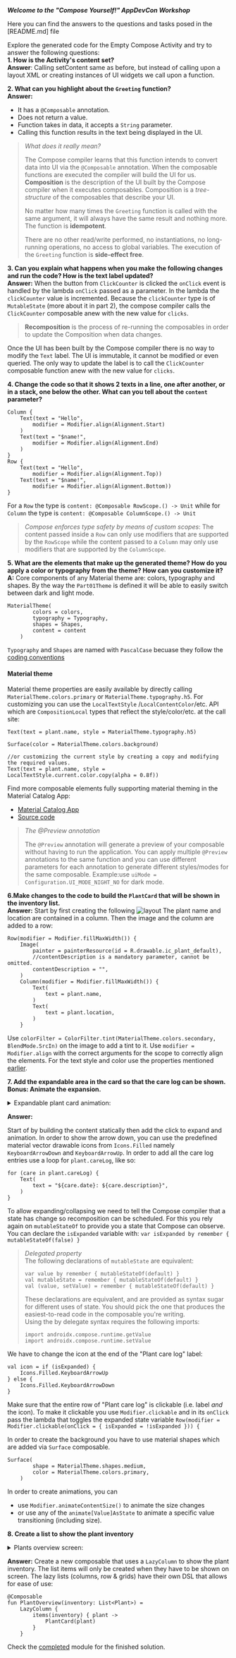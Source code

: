 ***Welcome to the "Compose Yourself!" AppDevCon Workshop***

Here you can find the answers to the questions and tasks posed in the [README.md] file

Explore the generated code for the Empty Compose Activity and try to answer the following
questions:<br />
**1. How is the Activity's content set?**<br />
**Answer**: Calling setContent same as before, but instead of calling upon a layout XML or creating
instances of UI widgets we call upon a function.

**2. What can you highlight about the `Greeting` function?**<br />
**Answer:**

- It has a `@Composable` annotation.
- Does not return a value.
- Function takes in data, it accepts a `String` parameter.
- Calling this function results in the text being displayed in the UI.

> *What does it really mean?*
>
> The Compose compiler learns that this function intends to convert data into UI via the `@Composable`
> annotation. When the composable functions are executed the compiler will build the UI for us.<br />
> **Composition** is the description of the UI built by the Compose compiler when it executes composables.
> Composition is a _tree-structure_ of the composables that describe your UI.
>
> No matter how many times the `Greeting` function is called with the same argument, it will always have the same result
> and nothing more. The function is **idempotent**.
>
> There are no other read/write performed, no instantiations, no long-running operations, no access to global variables.
> The execution of the `Greeting` function is **side-effect free**.


**3. Can you explain what happens when you make the following changes and run the code? How is the
text label updated?** <br />
**Answer:**
When the button from `ClickCounter` is clicked the `onClick` event is handled by the
lambda `onClick` passed as a parameter. In the lambda the `clickCounter` value is incremented.
Because the `clickCounter` type is of `MutableState` (more about it in part 2), the compose compiler
calls the `ClickCounter` composable anew with the new value for `clicks`.

> **Recomposition** is the process of re-running the composables in order to update the Composition when data changes.

Once the UI has been built by the Compose compiler there is no way to modify the `Text` label. The
UI is immutable, it cannot be modified or even queried. The only way to update the label is to call
the `ClickCounter` composable function anew with the new value for `clicks`.

**4. Change the code so that it shows 2 texts in a line, one after another, or in a stack, one below
the other. What can you tell about the `content` parameter?** <br />

```
Column {
    Text(text = "Hello",
        modifier = Modifier.align(Alignment.Start)
    )
    Text(text = "$name!",
        modifier = Modifier.align(Alignment.End)
    )
}
Row {
    Text(text = "Hello",
        modifier = Modifier.align(Alignment.Top))
    Text(text = "$name!",
        modifier = Modifier.align(Alignment.Bottom))
}
```

For a `Row` the type is `content: @Composable RowScope.() -> Unit` while for `Column` the type
is `content: @Composable ColumnScope.() -> Unit`

> *Compose enforces type safety by means of custom scopes*: The content passed inside a `Row`
> can only use modifiers that are supported by the `RowScope` while the content passed to a `Column`
> may only use modifiers that are supported by the `ColumnScope`.

**5. What are the elements that make up the generated theme? How do you apply a color or typography
from the theme? How can you customize it?** <br />
**A:** Core components of any Material theme are: colors, typography and shapes. By the way
the `Part01Theme` is defined it will be able to easily switch between dark and light mode.

```
MaterialTheme(
        colors = colors,
        typography = Typography,
        shapes = Shapes,
        content = content
    )
```

`Typography` and `Shapes` are named with `PascalCase` becuase they follow
the [coding conventions](https://github.com/androidx/androidx/blob/androidx-main/compose/docs/compose-api-guidelines.md#singletons-constants-sealed-class-and-enum-class-values)

#### Material theme

Material theme properties are easily available by directly calling `MaterialTheme.colors.primary`
or `MaterialTheme.typography.h5`. For customizing you can use the `LocalTextStyle`
/`LocalContentColor`/etc. API which are `CompositionLocal`
types that reflect the style/color/etc. at the call site:

```
Text(text = plant.name, style = MaterialTheme.typography.h5)

Surface(color = MaterialTheme.colors.background)
 
//or customizing the current style by creating a copy and modifying the required values.
Text(text = plant.name, style = LocalTextStyle.current.color.copy(alpha = 0.8f))
```

Find more composable elements fully supporting material theming in the Material Catalog App:

* [Material Catalog App](https://play.google.com/store/apps/details?id=androidx.compose.material.catalog "Material Catalog App")<br />
* [Source code](https://cs.android.com/androidx/platform/frameworks/support/+/androidx-main:compose/integration-tests/material-catalog/ "Material Catalog")<br />

> _The @Preview annotation_
>
> The `@Preview` annotation will generate a preview of your composable without having to run the
> application. You can apply multiple `@Preview` annotations to the same function and you can use
> different parameters for each annotation to generate different styles/modes for the same composable.
> Example:use `uiMode = Configuration.UI_MODE_NIGHT_NO` for dark mode.

**6.Make changes to the code to build the `PlantCard` that will be shown in the inventory
list.** <br />
**Answer:**
Start by first creating the following ![layout](media/plantcard_01.png)
The plant name and location are contained in a column. Then the image and the column are added to a
row:

```
Row(modifier = Modifier.fillMaxWidth()) {
    Image(
        painter = painterResource(id = R.drawable.ic_plant_default),
        //contentDescription is a mandatory parameter, cannot be omitted.
        contentDescription = "",
    )
    Column(modifier = Modifier.fillMaxWidth()) {
        Text(
            text = plant.name,
        )
        Text(
            text = plant.location,
        )
    }

```

Use `colorFilter = ColorFilter.tint(MaterialTheme.colors.secondary, BlendMode.SrcIn)` on the image
to add a tint to it. Use `modifier = Modifier.align` with the correct arguments for the scope to
correctly align the elements. For the text style and color use the properties
mentioned [earlier](#material-theme).

**7. Add the expandable area in the card so that the care log can be shown. Bonus: Animate the
expansion.** <br />
<details>
  <summary>Expandable plant card animation:</summary>

![layout](media/plantcard_02.gif)<br />
</details>

**Answer:**

Start of by building the content statically then add the click to expand and animation. In order to
show the arrow down, you can use the predefined material vector drawable icons from `Icons.Filled`
namely `KeyboardArrowDown` and `KeyboardArrowUp`. In order to add all the care log entries use a
loop for `plant.careLog`, like so:

```
for (care in plant.careLog) {
    Text(
        text = "${care.date}: ${care.description}",
    )
}
```

To allow expanding/collapsing we need to tell the Compose compiler that a state has change so
recomposition can be scheduled. For this you rely again on `mutableStateOf` to provide you a state
that Compose can observe. You can declare the `isExpanded` variable with:
`var isExpanded by remember { mutableStateOf(false) }`

> _Delegated property_<br />
> The following declarations of `mutableState` are equivalent:
>
>     var value by remember { mutableStateOf(default) }
>     val mutableState = remember { mutableStateOf(default) }
>     val (value, setValue) = remember { mutableStateOf(default) }
>
> These declarations are equivalent, and are provided as syntax sugar for different uses of state. You should pick the
> one that produces the easiest-to-read code in the composable you're writing. <br />
> Using the by delegate syntax requires the following imports:
>
>     import androidx.compose.runtime.getValue 
>     import androidx.compose.runtime.setValue

We have to change the icon at the end of the "Plant care log" label:

```
val icon = if (isExpanded) {
    Icons.Filled.KeyboardArrowUp
} else {
    Icons.Filled.KeyboardArrowDown
}
```

Make sure that the entire row of "Plant care log" is clickable (i.e. label *and* the icon). To make
it clickable you use `Modifier.clickable` and in its `onClick` pass the lambda that toggles the
expanded state variable
`Row(modifier = Modifier.clickable(onClick = { isExpanded = !isExpanded })) {`

In order to create the background you have to use material shapes which are added via `Surface`
composable.

```
Surface(
        shape = MaterialTheme.shapes.medium,
        color = MaterialTheme.colors.primary,
    )
```

In order to create animations, you can

* use `Modifier.animateContentSize()` to animate the size changes
* or use any of the `animate[Value]AsState` to animate a specific value transitioning (including
  size).

**8. Create a list to show the plant inventory** <br />
<details>
  <summary>Plants overview screen:</summary>

![layout](media/plantcard_03.gif) <br />
</details>

**Answer:**
Create a new composable that uses a `LazyColumn` to show the plant inventory. The list items will
only be created when they have to be shown on screen. The lazy lists (columns, row & grids) have
their own DSL that allows for ease of use:

```
@Composable
fun PlantOverview(inventory: List<Plant>) =
    LazyColumn {
        items(inventory) { plant ->
            PlantCard(plant)
        }
    }
```

Check the [completed](complete/README.md) module for the finished solution.